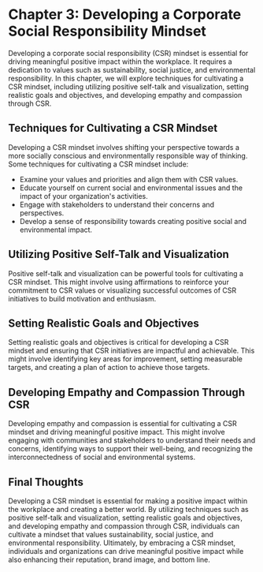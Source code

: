 Chapter 3: Developing a Corporate Social Responsibility Mindset
===============================================================

Developing a corporate social responsibility (CSR) mindset is essential for driving meaningful positive impact within the workplace. It requires a dedication to values such as sustainability, social justice, and environmental responsibility. In this chapter, we will explore techniques for cultivating a CSR mindset, including utilizing positive self-talk and visualization, setting realistic goals and objectives, and developing empathy and compassion through CSR.

Techniques for Cultivating a CSR Mindset
----------------------------------------

Developing a CSR mindset involves shifting your perspective towards a more socially conscious and environmentally responsible way of thinking. Some techniques for cultivating a CSR mindset include:

* Examine your values and priorities and align them with CSR values.
* Educate yourself on current social and environmental issues and the impact of your organization's activities.
* Engage with stakeholders to understand their concerns and perspectives.
* Develop a sense of responsibility towards creating positive social and environmental impact.

Utilizing Positive Self-Talk and Visualization
----------------------------------------------

Positive self-talk and visualization can be powerful tools for cultivating a CSR mindset. This might involve using affirmations to reinforce your commitment to CSR values or visualizing successful outcomes of CSR initiatives to build motivation and enthusiasm.

Setting Realistic Goals and Objectives
--------------------------------------

Setting realistic goals and objectives is critical for developing a CSR mindset and ensuring that CSR initiatives are impactful and achievable. This might involve identifying key areas for improvement, setting measurable targets, and creating a plan of action to achieve those targets.

Developing Empathy and Compassion Through CSR
---------------------------------------------

Developing empathy and compassion is essential for cultivating a CSR mindset and driving meaningful positive impact. This might involve engaging with communities and stakeholders to understand their needs and concerns, identifying ways to support their well-being, and recognizing the interconnectedness of social and environmental systems.

Final Thoughts
--------------

Developing a CSR mindset is essential for making a positive impact within the workplace and creating a better world. By utilizing techniques such as positive self-talk and visualization, setting realistic goals and objectives, and developing empathy and compassion through CSR, individuals can cultivate a mindset that values sustainability, social justice, and environmental responsibility. Ultimately, by embracing a CSR mindset, individuals and organizations can drive meaningful positive impact while also enhancing their reputation, brand image, and bottom line.
